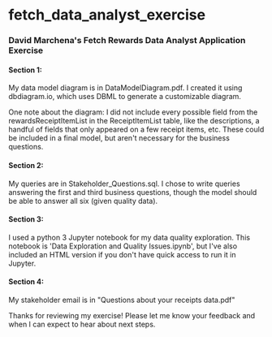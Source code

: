 # fetch_data_analyst_exercise
### David Marchena's Fetch Rewards Data Analyst Application Exercise

#### Section 1:
My data model diagram is in DataModelDiagram.pdf.  I created it using dbdiagram.io, which uses DBML to generate a customizable diagram.  

One note about the diagram:  I did not include every possible field from the rewardsReceiptItemList in the ReceiptItemList table, like the descriptions, a handful of fields that only appeared on a few receipt items, etc.  These could be included in a final model, but aren't necessary for the business questions.

#### Section 2:
My queries are in Stakeholder_Questions.sql.  I chose to write queries answering the first and third business questions, though the model should be able to answer all six (given quality data).

#### Section 3:
I used a python 3 Jupyter notebook for my data quality exploration.  This notebook is 'Data Exploration and Quality Issues.ipynb', but I've also included an HTML version if you don't have quick access to run it in Jupyter.

#### Section 4:
My stakeholder email is in "Questions about your receipts data.pdf"


Thanks for reviewing my exercise! Please let me know your feedback and when I can expect to hear about next steps.
